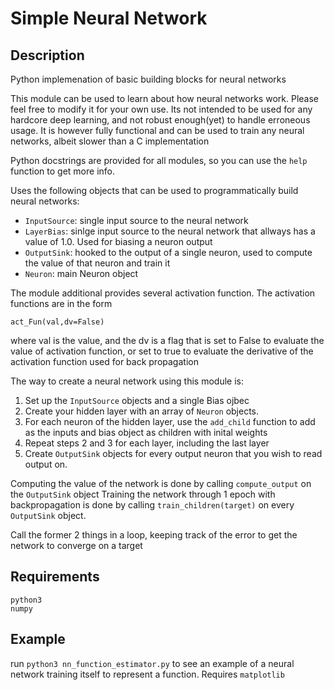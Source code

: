 # Simple Neural Network

## Description
Python implemenation of basic building blocks for neural networks

This module  can be used to learn about how neural networks work. Please feel free to modify it for your own use.
Its not intended to be used for any hardcore deep learning, and not robust enough(yet) to handle erroneous usage.
It is however fully functional and can be used to train any neural networks, albeit slower than a C implementation

Python docstrings are provided for all modules, so you can use the `help` function to get more info. 

Uses the following objects that can be used to programmatically build neural networks:

 - `InputSource`: single input source to the neural network
 - `LayerBias`: sinlge input source to the neural network that allways has a value of 1.0. Used for biasing a neuron output
 - `OutputSink`: hooked to the output of a single neuron, used to compute the value of that neuron and train it
 - `Neuron`: main Neuron object

The module additional provides several activation function. The activation functions are in the form 

    act_Fun(val,dv=False)

where val is the value, and the dv is a flag that is set to False to evaluate the value of activation function, 
or set to true to evaluate the derivative of the activation function used for back propagation

The way to create a neural network using this module is:

1. Set up the `InputSource` objects and a single Bias ojbec
2. Create your hidden layer with an array of `Neuron` objects.
3. For each neuron of the hidden layer, use the `add_child` function to add as the inputs and bias object 
   as children with inital weights
4. Repeat steps 2 and 3 for each layer, including the last layer
5. Create `OutputSink` objects for every output neuron that you wish to read output on. 

Computing the value of the network is done by calling `compute_output` on the `OutputSink` object
Training the network through 1 epoch with backpropagation is done by calling `train_children(target)` on every `OutputSink` object. 

Call the former 2 things in a loop, keeping track of the error to get the network to converge on a target

## Requirements

    python3
    numpy

## Example

run `python3 nn_function_estimator.py` to see an example of a neural network training itself to represent a function. 
Requires `matplotlib`
